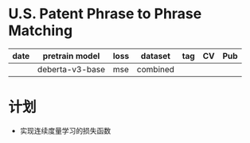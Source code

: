 # U.S. Patent Phrase to Phrase Matching

| date | pretrain model | loss | dataset | tag | CV | Pub |
| - | - | - | - | - | - | - | 
|  | deberta-v3-base | mse | combined |  |  |  |

# 计划

- 实现连续度量学习的损失函数